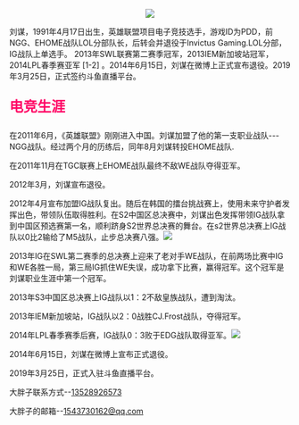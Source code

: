 <html> 
     <head> 
    <meta charset="utf-8">
    <title>嫖断屌-PDD</title> 
    <meat name="description" content="一个大胖子">
  <body> 
    <p align="center"><img src="https://gss1.bdstatic.com/9vo3dSag_xI4khGkpoWK1HF6hhy/baike/w%3D268%3Bg%3D0/sign=4a28b141da58ccbf1bbcb23c21e3db03/908fa0ec08fa513ddf61742d366d55fbb3fbd97e.jpg"></p>
    <p>刘谋，1991年4月17日出生，英雄联盟项目电子竞技选手，游戏ID为PDD，前NGG、EHOME战队LOL分部队长，后转会并退役于Invictus Gaming.LOL分部，IG战队上单选手。
2013年SWL联赛第二赛季冠军，2013IEM新加坡站冠军，2014LPL春季赛亚军 [1-2]  。2014年6月15日，刘谋在微博上正式宣布退役。2019年3月25日，正式签约斗鱼直播平台。</p> 
  <p span style="font-size:25px;color:#FF0666;"><b>电竞生涯</b></span></p> 
  <p>在2011年6月，《英雄联盟》刚刚进入中国。刘谋加盟了他的第一支职业战队---NGG战队。经过两个月的历练后，同年8月刘谋转投EHOME战队.</p>
<P>在2011年11月在TGC联赛上EHOME战队最终不敌WE战队夺得亚军。</P> 
<P>2012年3月，刘谋宣布退役。 </P> 
<P>2012年4月宣布加盟IG战队复出。随后在韩国的擂台挑战赛上，使用未来守护者发挥出色，带领队伍取得胜利。在S2中国区总决赛中，刘谋出色发挥带领IG战队拿到中国区预选赛第一名，顺利跻身S2世界总决赛的舞台。在s2世界总决赛上IG战队以0比2输给了M5战队，止步总决赛八强。<img src="https://gss0.bdstatic.com/-4o3dSag_xI4khGkpoWK1HF6hhy/baike/s%3D220/sign=4842b852272eb938e86d7df0e56385fe/32fa828ba61ea8d3e1bacfb79f0a304e241f58ec.jpg"> </P> 
<P>2013年IG在SWL第二赛季的总决赛上迎来了老对手WE战队，在前两场比赛中IG和WE各胜一局，第三局IG抓住WE失误，成功拿下比赛，赢得冠军。这个冠军是刘谋职业生涯中第一个冠军。</P> 
<P>2013年S3中国区总决赛上IG战队以1：2不敌皇族战队，遭到淘汰。</P> 
<P>2013年IEM新加坡站，IG战队以2：0战胜CJ.Frost战队，夺得冠军。</P> 
<P>2014年LPL春季赛季后赛，IG战队0：3败于EDG战队取得亚军。<img src="https://gss3.bdstatic.com/-Po3dSag_xI4khGkpoWK1HF6hhy/baike/s%3D220/sign=a66a6b5eef1190ef05fb95ddfe1a9df7/314e251f95cad1c884d94794773e6709c93d5126.jpg"> </P> 
<P>2014年6月15日，刘谋在微博上宣布正式退役。 </P>
<P>2019年3月25日，正式入驻斗鱼直播平台。</p> 
 <p>大胖子联系方式--<a href="tel:13528926573">13528926573</a></p> 
 <p>大胖子的邮箱--<a href="mailto:1543730162@qq.com">1543730162@qq.com</a></p>
  </body> 


